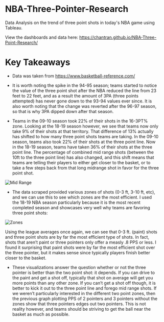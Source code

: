 # NBA-Three-Pointer-Research
Data Analysis on the trend of three point shots in today's NBA game using Tableau.

View the dashboards and data here: https://chantran.github.io/NBA-Three-Point-Research/

# Key Takeaways

* Data was taken from https://www.basketball-reference.com/

* It is worth noting the spike in the 94-95 season; teams started to notice the value of the three point shot after the NBA reduced the line from 23 feet to 22 feet, and as a result the amount of 3PA (three points attempted) has never gone down to the 93-94 values ever since. It is also worth noting that the change was reverted after the 96-97 season, so that is why 3PA dipped down after that season.

* Teams in the 09-10 season took 22% of their shots in the 16-3PT% zone. Looking at the 18-19 season however, we see that teams now only take 9% of their shots at that territory. That difference of 13% actually has shifted to how many three point shots teams are taking. In the 09-10 season, teams also took 22% of their shots at the three point line. Now in the 18-19 season, teams have taken 36% of their shots at the three point line. The percentage of combined mid range shots (between the 10ft to the three point line) has also changed, and this shift means that teams are telling their players to either get closer to the basket, or to take a few steps back from that long midrange shot in favor for the three point shot.

![Mid Range](https://i.imgur.com/ppL9SpW.png)

* The data scraped provided various zones of shots (0-3 ft, 3-10 ft, etc), and we can use this to see which zones are the most efficient. I used the 18-19 NBA season particularly because it is the most recent completed season and showcases very well why teams are favoring three point shots:

![Zones](https://i.imgur.com/5tf1L2a.png)

Using the league averages once again, we can see that 0-3 ft. (paint) shots and three point shots are by far the most efficient type of shots. In fact, shots that aren’t paint or three pointers only offer a measly .8 PPS or less. I found it surprising that paint shots were by far the most efficient shot over the three pointer, but it makes sense since typically players finish better closer to the basket. 
 
* These visualizations answer the question whether or not the three pointer is better than the two point shot: it depends. If you can drive to the paint and get a shot off, typically that shot on average will get you more points than any other zone. If you can’t get a shot off though, it is better to kick it out to the three point line and forego mid range shots. If we weren’t particularly interested in the different two point zones, then the previous graph plotting PPS of 2 pointers and 3 pointers without the zones show that three pointers edges out two pointers. This is not reality however, and teams should be striving to get the ball near the basket as much as possible. 
